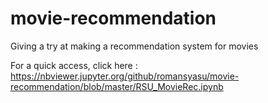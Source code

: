 # movie-recommendation
Giving a try at making a recommendation system for movies

For a quick access, click here :
https://nbviewer.jupyter.org/github/romansyasu/movie-recommendation/blob/master/RSU_MovieRec.ipynb
